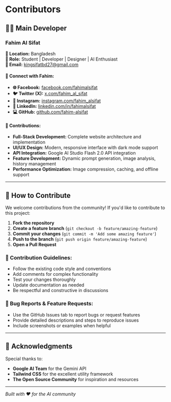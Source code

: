 # Contributors

## 🧑‍💻 Main Developer

### Fahim Al Sifat
**📍 Location:** Bangladesh  
**💼 Role:** Student | Developer | Designer | AI Enthusiast  
**📧 Email:** kingsifatbd27@gmail.com

#### 🔗 Connect with Fahim:
- **🌐 Facebook:** [facebook.com/fahimalsifat](https://facebook.com/fahimalsifat)
- **🐦 Twitter (X):** [x.com/fahim_al_sifat](https://x.com/fahim_al_sifat)
- **📸 Instagram:** [instagram.com/fahim_alsifat](https://instagram.com/fahim_alsifat)
- **💼 LinkedIn:** [linkedin.com/in/fahimalsifat](https://linkedin.com/in/fahimalsifat)
- **💻 GitHub:** [github.com/fahim-alsifat](https://github.com/fahim-alsifat)

#### 🚀 Contributions:
- **Full-Stack Development:** Complete website architecture and implementation
- **UI/UX Design:** Modern, responsive interface with dark mode support
- **API Integration:** Google AI Studio Flash 2.0 API integration
- **Feature Development:** Dynamic prompt generation, image analysis, history management
- **Performance Optimization:** Image compression, caching, and offline support

---

## 🤝 How to Contribute

We welcome contributions from the community! If you'd like to contribute to this project:

1. **Fork the repository**
2. **Create a feature branch** (`git checkout -b feature/amazing-feature`)
3. **Commit your changes** (`git commit -m 'Add some amazing feature'`)
4. **Push to the branch** (`git push origin feature/amazing-feature`)
5. **Open a Pull Request**

### 📝 Contribution Guidelines:
- Follow the existing code style and conventions
- Add comments for complex functionality
- Test your changes thoroughly
- Update documentation as needed
- Be respectful and constructive in discussions

### 🐛 Bug Reports & Feature Requests:
- Use the GitHub Issues tab to report bugs or request features
- Provide detailed descriptions and steps to reproduce issues
- Include screenshots or examples when helpful

---

## 🙏 Acknowledgments

Special thanks to:
- **Google AI Team** for the Gemini API
- **Tailwind CSS** for the excellent utility framework
- **The Open Source Community** for inspiration and resources

---

*Built with ❤️ for the AI community*
